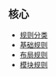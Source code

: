 ## 核心

* [规则分类](/core/3-对CSS规则进行分类.md)
* [基础规则](/core/4-基础规则.md)
* [布局规则](/布局规则)
* [模块规则](/core/6-模块规则.md)




